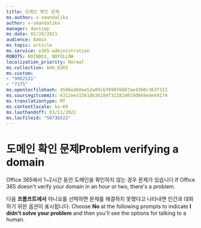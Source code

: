 ```yaml
---
title: 도메인 확인 문제
ms.author: v-smandalika
author: v-smandalika
manager: dansimp
ms.date: 02/24/2021
audience: Admin
ms.topic: article
ms.service: o365-administration
ROBOTS: NOINDEX, NOFOLLOW
localization_priority: Normal
ms.collection: Adm_O365
ms.custom:
- "9002531"
- "7375"
ms.openlocfilehash: 4506edb8ee52a89cbf690f6087ae43b0c363f323
ms.sourcegitcommit: 6312ee31561db36104f32282d019d069ede69174
ms.translationtype: MT
ms.contentlocale: ko-KR
ms.lasthandoff: 03/11/2021
ms.locfileid: "50736522"
---
```

# <a name="problem-verifying-a-domain"></a><span data-ttu-id="74e92-102">도메인 확인 문제</span><span class="sxs-lookup"><span data-stu-id="74e92-102">Problem verifying a domain</span></span>

<span data-ttu-id="74e92-103">Office 365에서 1~2시간 동안 도메인을 확인하지 않는 경우 문제가 있습니다.</span><span class="sxs-lookup"><span data-stu-id="74e92-103">If Office 365 doesn't verify your domain in an hour or two, there's a problem.</span></span>

<span data-ttu-id="74e92-104">다음 **프롬프트에서** 아니요를 선택하면 문제를 해결하지 못했다고 나타내면 인간과 대화하기 위한 옵션이 표시됩니다. </span><span class="sxs-lookup"><span data-stu-id="74e92-104">Choose **No** at the following prompts to indicate **I didn't solve your problem** and then you'll see the options for talking to a human.</span></span>

